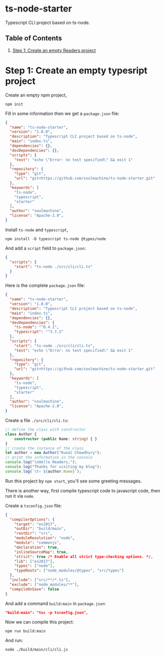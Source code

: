# ts-node-starter

Typescript CLI project based on ts-node.


Table of Contents
-----------------
1. [Step 1: Create an empty Readers project](#step1-create-an-empty-typescript-project)



# Step 1: Create an empty typesript project

Create an empty npm project,

    npm init

Fill in some information then we get a `package.json` file:

```json
{
  "name": "ts-node-starter",
  "version": "1.0.0",
  "description": "Typescript CLI project based on ts-node",
  "main": "index.ts",
  "dependencies": {},
  "devDependencies": {},
  "scripts": {
    "test": "echo \"Error: no test specified\" && exit 1"
  },
  "repository": {
    "type": "git",
    "url": "git+https://github.com/soulmachine/ts-node-starter.git"
  },
  "keywords": [
    "ts-node",
    "typescript",
    "starter"
  ],
  "author": "soulmachine",
  "license": "Apache-2.0",
}
```

Install `ts-node` and `typescript`,

    npm install -D typescript ts-node @types/node

And add a `script` field to `package.json`:

```json
{
  "scripts": {
    "start": "ts-node ./src/cli/cli.ts"
  }
}
```

Here is the complete `package.json` file:

```json
{
  "name": "ts-node-starter",
  "version": "1.0.0",
  "description": "Typescript CLI project based on ts-node",
  "main": "index.ts",
  "dependencies": {},
  "devDependencies": {
    "ts-node": "^8.4.1",
    "typescript": "^3.7.2"
  },
  "scripts": {
  	"start": "ts-node ./src/cli/cli.ts",
    "test": "echo \"Error: no test specified\" && exit 1"
  },
  "repository": {
    "type": "git",
    "url": "git+https://github.com/soulmachine/ts-node-starter.git"
  },
  "keywords": [
    "ts-node",
    "typescript",
    "starter"
  ],
  "author": "soulmachine",
  "license": "Apache-2.0",
}
```

Create a file `./src/cli/cli.ts`:

```typescript
// define the class with constructor
class Author {
    constructor (public Name: string) { }
}
// create the instance of the class
let author = new Author("Kunal Chowdhury");
// print the information in the console
console.log("\nHello Readers,");
console.log("Thanks for visiting my blog");
console.log(`\t~ ${author.Name}`);
```

Run this project by `npm start`, you'll see some greeting messages.

There is another way, first compile typescript code to javascript code, then run it via `node`.

Create a `tsconfig.json` file:

```json
{
  "compilerOptions": {
    "target": "es2017",
    "outDir": "build/main",
    "rootDir": "src",
    "moduleResolution": "node",
    "module": "commonjs",
    "declaration": true,
    "inlineSourceMap": true,
    "strict": true /* Enable all strict type-checking options. */,
    "lib": ["es2017"],
    "types": ["node"],
    "typeRoots": ["node_modules/@types", "src/types"]
  },
  "include": ["src/**/*.ts"],
  "exclude": ["node_modules/**"],
  "compileOnSave": false
}
```

And add a command `build:main` in `package.json`:

```json
"build:main": "tsc -p tsconfig.json",
```

Now we can compile this project:

    npm run build:main

And run:

    node ./build/main/cli/cli.js
